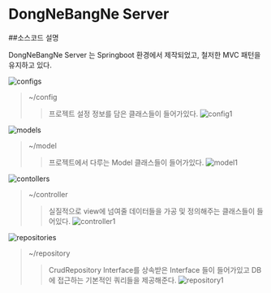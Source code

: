 # DongNeBangNe Server

##소스코드 설명

DongNeBangNe Server 는 Springboot 환경에서 제작되었고, 철저한 MVC 패턴을 유지하고 있다.

![configs](/images/configs.png)
>~/config
>>프로젝트 설정 정보를 담은 클래스들이 들어가있다.
![config1](/images/config1.png)

![models](/images/models.png)
>~/model
>>프로젝트에서 다루는 Model 클래스들이 들어가있다.
![model1](/images/model1.png)

![contollers](/images/controllers.png)
>~/controller
>>실질적으로 view에 넘여줄 데이터들을 가공 및 정의해주는 클래스들이 들어있다.
![controller1](/images/controller1.png)

![repositories](/images/repositories.png)
>~/repository
>>CrudRepository Interface를 상속받은 Interface 들이 들어가있고
  DB에 접근하는 기본적인 쿼리들을 제공해준다.
![repository1](/images/repository1.png)
